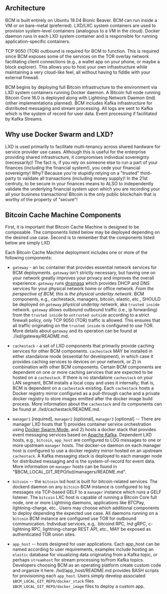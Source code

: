 ## Architecture

BCM is built entirely on Ubuntu 18.04 Bionic Beaver. BCM can run inside a VM or on bare-metal (preferred).  LXD/LXC system containers are used to provision system-level containers (analogous to a VM in the cloud). Docker daemon runs in each LXD system container and is responsible for running application-specific containers.

TCP 9050 (TOR) outbound is required for BCM to function. This is required since BCM exposes some of the services on the TOR overlay network facilitating client connections (e.g., a wallet app on your phone, or maybe a block explorer). This allows you to host your own infrastructure while maintaining a very cloud-like feel, all without having to fiddle with your external firewall.

BCM begins by deploying full Bitcoin infrastructure to the environment via LXD system containers running Docker daemon. A Bitcoin full node running Bitcoin Core 16.0 is deployed along with Lightning Network Daemon (lnd) (other implementations planned). BCM includes Kafka infrastructure for distributed messaging and stream processing. All logs are sent to Kafka which is the system of record for user data. Event processing if facilitated by Kafka Streams.

## Why use Docker Swarm and LXD?

LXD is used primarily to facilitate multi-tenancy across shared hardware for service provider use cases. Although this is useful for the enterprise providing shared infrastructure, it compromises individual sovereignty (necessarily)! The fact is, if you rely on someone else to run a part of your finances (including the financial system!), you cede your financial sovereignty! Why? Because you're stupidly relying on a "trusted" third-party to validate all transactions (including money supply)! In the 21st centruty, to be secure in your finances means to ALSO to independently validate the underlying financial system upon which you are recording your all your business transactions!  Bitcoin is the only public blockchain that is worthy of the property of "secure"!

## Bitcoin Cache Machine Components

First, it is important that Bitcoin Cache Machine is designed to be composable. The components listed below may be deployed depending on the desired use case. Second is to remember that the components listed below are simply LXD

Each Bitcoin Cache Machine deployment includes one or more of the following components:

* `gateway` - an lxc container that provides essential network services for BCM deployments. `gateway` isn't strictly necessary, but having one on your network greatly improves your privacy and improves the overall experience. `gateway` runs [dnsmasq](http://www.thekelleys.org.uk/dnsmasq/doc.html) which provides DHCP and DNS services for your physical network home or office network. *From the perspective of BCM, this is the physical underlay network*. BCM components, e.g., cachestack, managers, bitcoin, elastic, etc., SHOULD be deployed on `gateway` *physical underlay network*, aka `trusted inside` network. `gateway` allows outbound outbound traffic (i.e., ip forwarding) from the `trusted inside` to `untrusted outside` according to a strict firewall policy, only TCP 9050 (TOR) traffic is allowed. This ensures that all traffic originating on the `trusted inside` is configured to use TOR. More details about `gateway` and its operation can be found at ./lxd/gateway/README.md.

* `cachestack` - a set of LXD components that primarily provide caching services for other BCM components. `cachestack` MAY be installed in either standalone mode  (essential for development), in which case it provides caching services to devices on your network, or 2) in combination with other BCM components. Certain BCM components are dependent on one or more caching services that are expected to be hosted on a `cachestack`. If there is no standalone `cachestack` on your LAN segment, BCM installs a local copy and uses it internally; that is, BCM is dependent on a `cachestack` existing. Each `cachestack` hosts a Docker registry mirror configured as a pull-through cache and a private docker registry to store images emitted after the docker image build process.  More information about the `cachestack` and its components can be found at ./lxd/cachestack/README.md.

* `manager1` [required], `manager2` [optional], `manager3` [optional] -- There are manager LXD hosts that 1) provides container service orchestration using [Docker Swarm Mode](https://docs.docker.com/engine/swarm/), and 2) hosts a docker stack that provides event messaging services based on [Apache Kafka](https://kafka.apache.org/). Dependent LXD hosts, e.g., `bitcoin`, `app_host` are configured to LOG messages to one or more upstream `manager` hosts. The docker-ce daemon on each manager host is configured to use a docker registry mirror hosted on an upstream `cachestack`. A Kafka messaging stack is deployed to each manager node for distributed messaging and is the system-of-record for event data. More information on `manager` hosts can be found in "$BCM_LOCAL_GIT_REPO/lxd/managers/README.md".

* `bitcoin` -- the `bitcoin` lxd host is built for bitcoin-related services. The dockerd daemon on any `bitcoin` BCM instance is configured to log messages via TCP-based GELF to a `manager` instance which runs a GELF listener. The `bitcoin` LXC host is capable of running a Bitcoin Core full node, one or more Lightning daemons, applications like BTCPay, lightning-charge, etc.. Users may choose which additional components to deploy depending the expected use case. All daemons running on a `bitcoin` BCM instance are configured use TOR for outbound communication. Individual services, e.g,. bitcoind RPC, lnd gRPC, c-lightning RPC, lightning-charge REST API, etc., MAY be exposed as authenticated TOR onion sites.

* `app_host` -- hosts designed for user applications. Each app_host can be named according to user requirements, examples include hosting an `elastic` database for visualizing data originating from a Kafka topic, or perhaps `streamhost` for stream processing to/from Kafka topics. Developers choosing BCM as an operating platform create custom code and organize it here. /lxd/app_host/README.md provides BASH scripts for provisioning each `app_host`. Users simply develop associated `$BCM_LOCAL_GIT_REPO/docker_stack` files `$BCM_LOCAL_GIT_REPO/docker_image` files to deploy a custom app.
